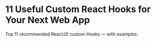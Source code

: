# 11 Useful Custom React Hooks for Your Next Web App

Top 11 recommended ReactJS custom Hooks — with examples.

